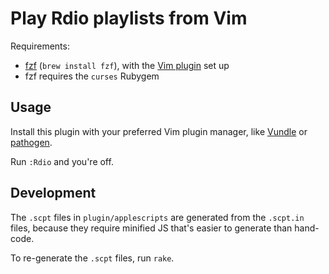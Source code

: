 # Play Rdio playlists from Vim

Requirements:

* [fzf][fzf] (`brew install fzf`), with the [Vim plugin][fzf-vim] set up
* fzf requires the `curses` Rubygem

[fzf]: https://github.com/junegunn/fzf
[fzf-vim]: https://github.com/junegunn/fzf#install-as-vim-plugin

## Usage

Install this plugin with your preferred Vim plugin manager, like [Vundle] or
[pathogen].

Run `:Rdio` and you're off.

[Vundle]: https://github.com/gmarik/Vundle.vim
[pathogen]: https://github.com/tpope/vim-pathogen

## Development

The `.scpt` files in `plugin/applescripts` are generated from the `.scpt.in`
files, because they require minified JS that's easier to generate than
hand-code.

To re-generate the `.scpt` files, run `rake`.

